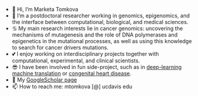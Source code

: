 - 👋 Hi, I’m Marketa Tomkova
- 🧬 I’m a postdoctoral researcher working in genomics, epigenomics, and the interface between computational, biological, and medical sciences.
- ♋ My main research interests lie in cancer genomics: uncovering the mechanisms of mutagenesis and the role of DNA polymerases and epigenetics in the mutational processes, as well as using this knowledge to search for cancer drivers mutations.
- 💕 I enjoy working on interdisciplinary projects together with computational, experimental, and clinical scientists.
- 😎 I have been involved in fun side-project, such as in [deep-learning machine translation](https://www.nature.com/articles/s41467-020-18073-9) or [congenital heart disease](https://www.frontiersin.org/articles/10.3389/fcvm.2022.867012/).
- 📰 My [GoogleScholar page](https://scholar.google.cz/citations?user=q57MYTkAAAAJ&hl=cs&oi=ao)
- 📫 How to reach me: mtomkova [@] ucdavis edu

<!---
tomkovam/tomkovam is a ✨ special ✨ repository because its `README.md` (this file) appears on your GitHub profile.
You can click the Preview link to take a look at your changes.
--->
